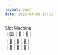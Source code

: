 ```yaml
---
layout: post
date: 2025-04-08 16:11
---
```


Slot Machine<br />
｜7️⃣｜🍇｜🔔｜<br />
｜💎｜🍒｜💎｜<br />
｜🍇｜💎｜🍇｜<br />

